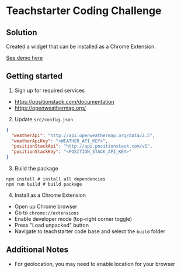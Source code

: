 # Teachstarter Coding Challenge

## Solution

Created a widget that can be installed as a Chrome Extension.

[See demo here](docs/demo.mov)

## Getting started

1. Sign up for required services

- https://positionstack.com/documentation
- https://openweathermap.org/

2. Update `src/config.json`

```json
{
  "weatherApi": "http://api.openweathermap.org/data/2.5",
  "weatherApiKey": "<WEATHER_API_KEY>",
  "positionStackApi": "http://api.positionstack.com/v1",
  "positionStackKey": "<POSITION_STACK_API_KEY>"
}
```

3. Build the package

```shell
npm install # install all dependencies
npm run build # build package
```

4. Install as a Chrome Extension

- Open up Chrome browser
- Go to `chrome://extensions`
- Enable developer mode (top-right corner toggle)
- Press "Load unpacked" button
- Navigate to teachstarter code base and select the `build` folder

## Additional Notes

- For geolocation, you may need to enable location for your browser
